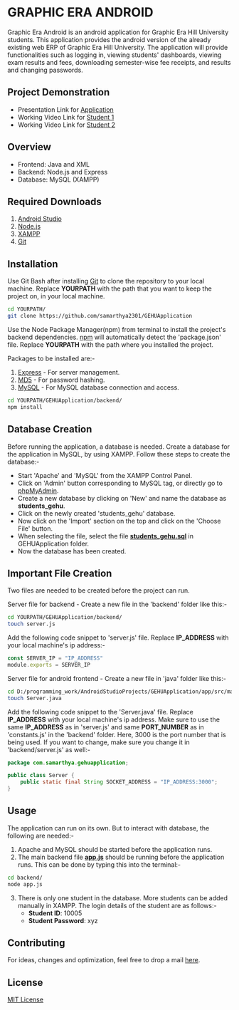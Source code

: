 # GRAPHIC ERA ANDROID

Graphic Era Android is an android application for Graphic Era Hill University students. This application provides the android version of the already existing web ERP of Graphic Era Hill University. The application will provide functionalities such as logging in, viewing students' dashboards, viewing exam results and fees, downloading semester-wise fee receipts, and results and changing passwords.


## Project Demonstration

* Presentation Link for [Application](https://youtu.be/12cARkJjOE8)
* Working Video Link for [Student 1](https://youtu.be/zUa33SilLeM)
* Working Video Link for [Student 2](https://youtu.be/Su7P7aOlqmE)


## Overview

* Frontend: Java and XML
* Backend: Node.js and Express
* Database: MySQL (XAMPP)


## Required Downloads

1. [Android Studio](https://developer.android.com/studio)
2. [Node.js](https://nodejs.org/en/download/)
3. [XAMPP](https://www.apachefriends.org/download.html)
4. [Git](https://git-scm.com/downloads)


## Installation

Use Git Bash after installing [Git](https://git-scm.com/downloads) to clone the repository to your local machine. Replace **YOURPATH** with the path that you want to keep the project on, in your local machine.

```bash
cd YOURPATH/
git clone https://github.com/samarthya2301/GEHUApplication
```

Use the Node Package Manager(npm) from terminal to install the project's backend dependencies. [npm](https://www.npmjs.com/) will automatically detect the 'package.json' file. Replace **YOURPATH** with the path where you installed the project.

Packages to be installed are:-
1. [Express](https://www.npmjs.com/package/express) - For server management.
2. [MD5](https://www.npmjs.com/package/md5) - For password hashing.
3. [MySQL](https://www.npmjs.com/package/mysql) - For MySQL database connection and access.

```bash
cd YOURPATH/GEHUApplication/backend/
npm install
```


## Database Creation

Before running the application, a database is needed. Create a database for the application in MySQL, by using XAMPP. Follow these steps to create the database:-
* Start 'Apache' and 'MySQL' from the XAMPP Control Panel.
* Click on 'Admin' button corresponding to MySQL tag, or directly go to [phpMyAdmin](http://localhost/phpmyadmin/).
* Create a new database by clicking on 'New' and name the database as **students_gehu**.
* Click on the newly created 'students_gehu' database.
* Now click on the 'Import' section on the top and click on the 'Choose File' button.
* When selecting the file, select the file **[students_gehu.sql](https://github.com/samarthya2301/GEHUApplication/blob/main/students_gehu.sql)** in GEHUApplication folder.
* Now the database has been created.


## Important File Creation

Two files are needed to be created before the project can run.

Server file for backend - Create a new file in the 'backend' folder like this:-
```bash
cd YOURPATH/GEHUApplication/backend/
touch server.js
```

Add the following code snippet to 'server.js' file. Replace **IP_ADDRESS** with your local machine's ip address:-
```javascript
const SERVER_IP = "IP_ADDRESS"
module.exports = SERVER_IP
```

Server file for android frontend - Create a new file in 'java' folder like this:-
```bash
cd D:/programming_work/AndroidStudioProjects/GEHUApplication/app/src/main/java/com/samarthya/gehuapplication/
touch Server.java
```

Add the following code snippet to the 'Server.java' file. Replace **IP_ADDRESS** with your local machine's ip address. Make sure to use the same **IP_ADDRESS** as in 'server.js' and same **PORT_NUMBER** as in 'constants.js' in the 'backend' folder. Here, 3000 is the port number that is being used. If you want to change, make sure you change it in 'backend/server.js' as well:-
```java
package com.samarthya.gehuapplication;

public class Server {
	public static final String SOCKET_ADDRESS = "IP_ADDRESS:3000";
}

```


## Usage

The application can run on its own. But to interact with database, the following are needed:-
1. Apache and MySQL should be started before the application runs.
2. The main backend file **[app.js](https://github.com/samarthya2301/GEHUApplication/blob/main/backend/app.js)** should be running before the application runs. This can be done by typing this into the terminal:-
```bash
cd backend/
node app.js
```
3. There is only one student in the database. More students can be added manually in XAMPP.
The login details of the student are as follows:-
	* **Student ID**: 10005
	* **Student Password**: xyz

## Contributing

For ideas, changes and optimization, feel free to drop a mail [here](mailto:samarthya2301@gmail.com?subject=Changes%20Regarding%20Graphic%20Era%20Android).


## License

[MIT License](https://github.com/samarthya2301/GEHUApplication/blob/main/LICENSE.md)